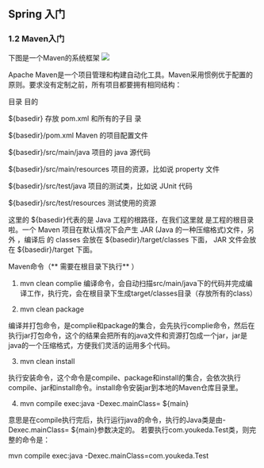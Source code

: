 ## Spring 入门
### 1.2 Maven入门

下图是一个Maven的系统框架
![](https://style.youkeda.com/img/ham/course/j4/mvn.svg)

Apache Maven是一个项目管理和构建自动化工具。Maven采用惯例优于配置的原则。要求没有定制之前，所有项目都要拥有相同结构：

目录       目的 

${basedir}                                      存放 pom.xml 和所有的子目 录 

${basedir}/pom.xml                     Maven 的项目配置文件 

${basedir}/src/main/java            项目的 java 源代码 

${basedir}/src/main/resources  项目的资源，比如说 property 文件

 ${basedir}/src/test/java              项目的测试类，比如说 JUnit 代码 

${basedir}/src/test/resources     测试使用的资源

这里的 ${basedir}代表的是 Java 工程的根路径，在我们这里就 是工程的根目录啦。一个 Maven 项目在默认情况下会产生 JAR (Java 的一种压缩格式)文件，另外 ，编译后 的 classes 会放在 ${basedir}/target/classes 下面， JAR 文件会放在 ${basedir}/target 下面。



Maven命令（** 需要在根目录下执行** ）

1. mvn clean complie
编译命令，会自动扫描src/main/java下的代码并完成编译工作，执行完，会在根目录下生成target/classes目录（存放所有的class）

2. mvn clean package

编译并打包命令，是complie和package的集合，会先执行complie命令，然后在执行jar打包命令，这个的结果会把所有的java文件和资源打包成一个jar，jar是java的一个压缩格式，方便我们灵活的运用多个代码。

3. mvn clean install

执行安装命令，这个命令是compile、package和install的集合，会依次执行compile、jar和install命令。install命令安装jar到本地的Maven仓库目录里。

4. mvn compile exec:java -Dexec.mainClass= ${main}

意思是在compile执行完后，执行运行java的命令，执行的Java类是由-Dexec.mainClass= ${main}参数决定的。
若要执行com.youkeda.Test类，则完整的命令是：

mvn compile exec:java -Dexec.mainClass=com.youkeda.Test
